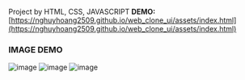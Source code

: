 Project by HTML, CSS, JAVASCRIPT
**DEMO:** [https://nghuyhoang2509.github.io/web_clone_ui/assets/index.html](https://nghuyhoang2509.github.io/web_clone_ui/assets/index.html)


### IMAGE DEMO
![image](https://github.com/nghuyhoang2509/web_clone_ui/assets/87796508/1f784096-3e8a-44cc-95ab-5c3778bde66e)
![image](https://github.com/nghuyhoang2509/web_clone_ui/assets/87796508/005ae53b-dcd5-426c-aa47-34d5f186e32b)
![image](https://github.com/nghuyhoang2509/web_clone_ui/assets/87796508/ed27dfdd-5997-44d6-bee9-3cf6f7b1f24f)

